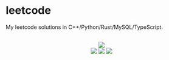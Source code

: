 # leetcode
My leetcode solutions in C++/Python/Rust/MySQL/TypeScript.

<div align="center">
<br/>
<img src="https://img.shields.io/badge/Solved-660/3183%20=%2020%25-blue.svg?style=flat-square" />
<br/>
<img src="https://img.shields.io/badge/Easy-282/802-5CB85D.svg?style=flat-square" />
<img src="https://img.shields.io/badge/Medium-294/1672-F0AE4E.svg?style=flat-square" />
<img src="https://img.shields.io/badge/Hard-84/709-D95450.svg?style=flat-square" />
</div>